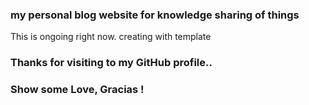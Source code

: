 ### my personal blog website for knowledge sharing of things

This is ongoing right now. creating with template

### Thanks for visiting to my GitHub profile..

### Show some Love, Gracias !
